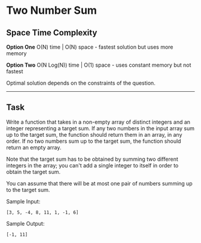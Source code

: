# Two Number Sum

## Space Time Complexity

**Option One** O(N) time | O(N) space - fastest solution but uses more memory

**Option Two** O(N Log(N)) time | O(1) space - uses constant memory but not fastest

Optimal solution depends on the constraints of the question.

---

## Task

Write a function that takes in a non-empty array of distinct integers and an integer representing a target sum. If any two numbers in the input array sum up to the target sum, the function should return them in an array, in any order. If no two numbers sum up to the target sum, the function should return an empty array.

Note that the target sum has to be obtained by summing two different integers in the array; you can't add a single integer to itself in order to obtain the target sum.

You can assume that there will be at most one pair of numbers summing up to the target sum.

Sample Input:

```
[3, 5, -4, 8, 11, 1, -1, 6]
```

Sample Output:

```
[-1, 11]
```
